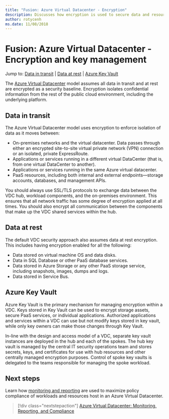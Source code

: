 ```yaml
---
title: "Fusion: Azure Virtual Datacenter - Encryption" 
description: Discusses how encryption is used to secure data and resources in an Azure Virtual Datacenter.
author: rotycenh
ms.date: 11/08/2018
---
```

# Fusion: Azure Virtual Datacenter - Encryption and key management

Jump to: [Data in transit](#data-in-transit) | [Data at rest](#data-at-rest) | [Azure Key Vault](#azure-key-vault)

The [Azure Virtual Datacenter](../virtual-datacenter/overview.md) model assumes all data in transit and at rest are encrypted as a security baseline. Encryption isolates confidential information from the rest of the public cloud environment, including the underlying platform.

## Data in transit

The Azure Virtual Datacenter model uses encryption to enforce isolation of data as it moves between:

- On-premises networks and the virtual datacenter. Data passes through either an encrypted site-to-site virtual private network (VPN) connection or an isolated, private ExpressRoute.
- Applications or services running in a different virtual DataCenter (that is, from one virtual DataCenter to another).
- Applications or services running in the same Azure virtual datacenter.
- PaaS resources, including both internal and external endpoints—storage accounts, databases, and management APIs.

You should always use SSL/TLS protocols to exchange data between the VDC hub, workload components, and the on-premises environment. This ensures that all network traffic has some degree of encryption applied at all times. You should also encrypt all communication between the components that make up the VDC shared services within the hub.

## Data at rest

The default VDC security approach also assumes data at rest encryption. This includes having encryption enabled for all the following:

- Data stored on virtual machine OS and data disks.
- Data in SQL Database or other PaaS database services.
- Data stored in Azure Storage or any other PaaS storage service, including snapshots, images, dumps and logs.
- Data stored in Service Bus.

## Azure Key Vault

Azure Key Vault is the primary mechanism for managing encryption within a VDC. Keys stored in Key Vault can be used to encrypt storage assets, secure PaaS services, or individual applications. Authorized applications and services within a VDC can use but not modify keys stored in key vault, while only key owners can make those changes through Key Vault.

In-line with the design and access model of a VDC, separate key vault instances are deployed in the hub and each of the spokes. The hub key vault is managed by the central IT security operations team and stores secrets, keys, and certificates for use with hub resources and other centrally managed encryption purposes. Control of spoke key vaults is delegated to the teams responsible for managing the spoke workload.

## Next steps

Learn  how [monitoring and reporting](../logs-and-reporting/vdc-monitoring.md) are used to maximize policy compliance of workloads and resources host in an Azure Virtual Datacenter.

> [!div class="nextstepaction"]
> [Azure Virtual Datacenter: Monitoring, Reporting, and Compliance](../logs-and-reporting/vdc-monitoring.md)

